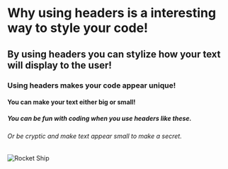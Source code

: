 # Why using headers is a interesting way to style your code!
## By using headers you can stylize how your text will display to the user!
### Using headers makes your code appear unique!
#### You can make your text either big or small!
##### You can be fun with coding when you use headers like these.
###### Or be cryptic and make text appear small to make a secret.

<img src="https://www.federaltimes.com/resizer/v2/T3CG5NHNJZHSVJVSCJ4WFA7GVI.jpg?auth=8805668a1e680eb0670bdd51f010ee10ea4e780bbe7fe4fa9f061a196fdb4322&width=4751&height=2400" alt = "Rocket Ship"/>
